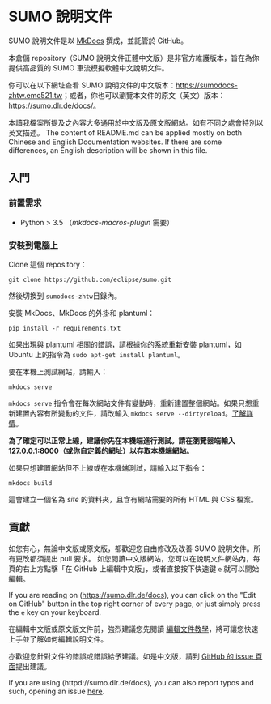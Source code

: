 # SUMO 說明文件

SUMO 說明文件是以 [MkDocs](https://www.mkdocs.org/) 撰成，並託管於 GitHub。

本倉儲 repository（SUMO 說明文件正體中文版）是非官方維護版本，旨在為你提供高品質的 SUMO 車流模擬軟體中文說明文件。

你可以在以下網址查看 SUMO 說明文件的中文版本：<https://sumodocs-zhtw.emc521.tw>；或者，你也可以瀏覽本文件的原文（英文）版本：<https://sumo.dlr.de/docs/>。

本讀我檔案所提及之內容大多通用於中文版及原文版網站。如有不同之處會特別以英文描述。
The content of README.md can be applied mostly on both Chinese and English Documentation websites. If there are some differences, an English description will be shown in this file.

## 入門

### 前置需求

- Python > 3.5 （*mkdocs-macros-plugin* 需要）

### 安裝到電腦上

Clone 這個 repository：

```
git clone https://github.com/eclipse/sumo.git
```

然後切換到 `sumodocs-zhtw`目錄內。

安裝 MkDocs、MkDocs 的外掛和 plantuml：

```
pip install -r requirements.txt
```

如果出現與 plantuml 相關的錯誤，請根據你的系統重新安裝 plantuml，如 Ubuntu 上的指令為 `sudo apt-get install plantuml`。

要在本機上測試網站，請輸入：

```
mkdocs serve
```

`mkdocs serve` 指令會在每次網站文件有變動時，重新建置整個網站。如果只想重新建置內容有所變動的文件，請改輸入 `mkdocs serve --dirtyreload`。[了解詳情](https://www.mkdocs.org/about/release-notes/#support-for-dirty-builds-990)。

**為了確定可以正常上線，建議你先在本機端進行測試。請在瀏覽器端輸入 127.0.0.1:8000（或你自定義的網址）以存取本機端網站。**

如果只想建置網站但不上線或在本機端測試，請輸入以下指令：

```
mkdocs build
```

這會建立一個名為 *site* 的資料夾，且含有網站需要的所有 HTML 與 CSS 檔案。

## 貢獻

如您有心，無論中文版或原文版，都歡迎您自由修改及改善 SUMO 說明文件。所有更改都須提出 pull 要求。
如您閱讀中文版網站，您可以在說明文件網站內，每頁的右上方點擊「在 GitHub 上編輯中文版」，或者直接按下快速鍵 `e` 就可以開始編輯。

If you are reading on (https://sumo.dlr.de/docs), you can click on the "Edit on GitHub" button in the top right corner of every page, or just simply press the `e` key on your keyboard.

在編輯中文版或原文版文件前，強烈建議您先閱讀 [編輯文件教學](https://sumo.dlr.de/docs/Editing_Articles.html)，將可讓您快速上手並了解如何編輯說明文件。

亦歡迎您針對文件的錯誤或錯誤給予建議。如是中文版，請到 [GitHub 的 issue 頁面](https://github.com/45EMC521/sumodocs-zhtw/issues)提出建議。

If you are using (httpd://sumo.dlr.de/docs), you can also report typos and such, opening an issue [here](https://github.com/eclipse/sumo/issues).